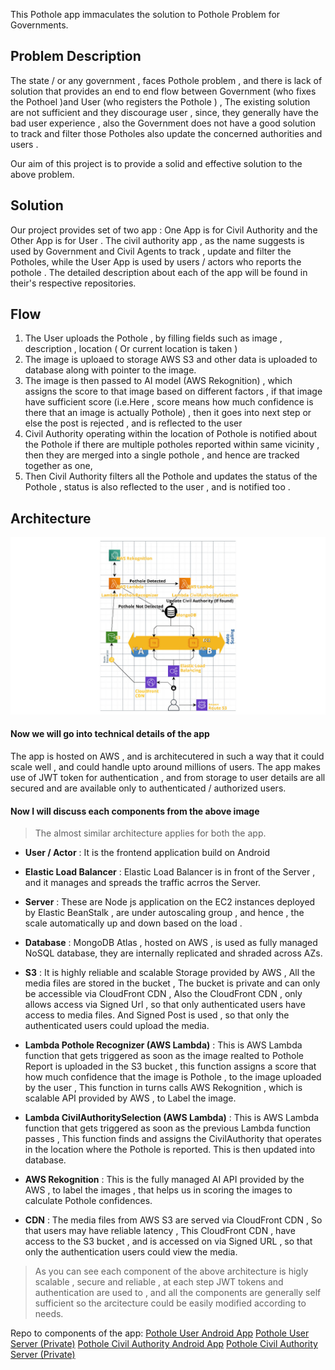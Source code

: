 This Pothole app immaculates the solution to Pothole Problem for Governments.

## Problem Description
The state / or any government , faces Pothole problem  , and there is lack of solution that provides an end to end flow between Government (who fixes the Pothoel )and User (who registers the Pothole ) , The existing solution are not sufficient and they discourage user , since, they generally have the bad user experience , also the Government does not have a good solution to track and filter those Potholes also update the concerned authorities and users . 

Our aim of this project is to provide a solid and effective solution to the above problem.

## Solution

Our project provides set of two app : One App is for Civil Authority and the Other App is for User . The civil authority app , as the name suggests is used by Government and Civil Agents to track , update and filter the Potholes,  while the User App is used by users / actors who reports the pothole . The detailed description about each of the app will be found in their's respective repositories.

## Flow 

1) The User uploads the Pothole  , by filling fields such as image , description , location ( Or current location is taken )
2) The image is uploaed to storage AWS S3 and other data is uploaded to database along with pointer to the image.
3) The image is then passed to AI model (AWS Rekognition) , which assigns the score to that image based on different factors , 
      if that image have sufficient score (i.e.Here , score means how much confidence is there that an image is actually Pothole) , then it goes into next step
      or else the post is rejected , and is reflected to the user
4) Civil Authority operating within the location of Pothole is notified about the Pothole 
    if there are multiple potholes reported within same vicinity , then they are merged into a single pothole , and hence are tracked together as one, 
5) Then Civil Authority filters all the Pothole and updates the status of the Pothole , status is also reflected to the user , and is notified too .

## Architecture
![Architecure diagram of App](https://github.com/harshitshah4/PotholeUserAndroidApp/blob/initial_commit/Architecure.jpeg)
 
#### Now we will go into technical details of the app 

The app is hosted on AWS , and is architecutered in such a way that it could scale well , and could handle upto around millions of users.
The app makes use of JWT token for authentication , and from storage to user details are all secured and are available only to authenticated / authorized users.


#### Now I will discuss each components from the above image 

> The almost similar architecture applies for both the app.

- **User / Actor** : 
  It is the frontend application build on Android
  
- **Elastic Load Balancer** : 
  Elastic Load Balancer is in front of the Server , and it manages and spreads the traffic acrros the Server.
  
- **Server** : 
  These are Node js application on the EC2  instances deployed by Elastic BeanStalk , are under autoscaling group , and hence , the scale automatically up and down based on the load . 
  
- **Database** : 
  MongoDB Atlas , hosted on AWS  , is used as fully managed NoSQL database, they are internally replicated and shraded across AZs.
  
- **S3** : 
  It is highly reliable and scalable Storage provided by AWS , All the media files are stored in the bucket , The bucket is private and can only be accessible via CloudFront CDN , Also the CloudFront CDN , only allows access via Signed Url , so that only authenticated users have access to media files. And Signed Post is used , so that only the authenticated users could upload the media.
  
- **Lambda Pothole Recognizer  (AWS Lambda)** : 
This is AWS Lambda function that gets triggered as soon as the image realted to Pothole Report is uploaded in the S3 bucket , this function assigns a score that how much confidence that the image is Pothole , to the image uploaded by the user , This function in turns calls AWS Rekognition , which is scalable API provided by AWS , to Label the image.

- **Lambda CivilAuthoritySelection (AWS Lambda)** : 
This is AWS Lambda function that gets triggered as soon as the previous Lambda function passes , This function finds and assigns the CivilAuthority that operates in the location where the Pothole is reported. This is then updated into database.

- **AWS Rekognition** : 
This is the fully managed AI API provided by the AWS , to label the images , that helps us in scoring the images to calculate Pothole confidences.

- **CDN** : 
The media files from AWS S3 are served via CloudFront CDN  , So that users may have reliable latency , This CloudFront CDN , have access to the S3 bucket , and is accessed on via Signed URL , so that only the authentication users could view the media. 


> As you can see each component of the above architecture is higly scalable , secure and reliable , at each step JWT tokens and authentication are used to , and all the components are generally self sufficient so the arcitecture could be easily modified according to needs.

Repo to components of the app:
[Pothole User Android App](https://github.com/harshitshah4/PotholeUserAndroidApp)
[Pothole User Server (Private)](https://github.com/harshitshah4/PotholeUserServer)
[Pothole Civil Authority Android App](https://github.com/harshitshah4/PotholeCivilAuthorityAndroidApp)
[Pothole Civil Authority Server (Private)](https://github.com/harshitshah4/PotholeCivilAuthorityServer)
